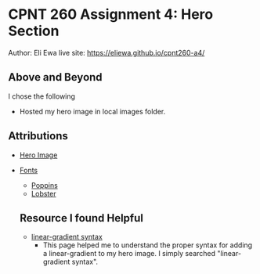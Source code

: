 # CPNT 260 Assignment 4: Hero Section

Author: Eli Ewa live site: https://eliewa.github.io/cpnt260-a4/

## Above and Beyond

I chose the following

- Hosted my hero image in local images folder.

## Attributions

- [Hero Image](https://www.pexels.com/photo/brown-wooden-house-infront-of-swimming-pool-under-blue-sky-32870/)
- [Fonts](https://fonts.google.com/)
  - [Poppins](https://fonts.google.com/specimen/Poppins?query=popp)
  - [Lobster](https://fonts.google.com/specimen/Lobster?query=lobst)

  ## Resource I found Helpful

  - [linear-gradient syntax](https://developer.mozilla.org/en-US/docs/Web/CSS/gradient/linear-gradient)
    - This page helped me to understand the proper syntax for adding a linear-gradient to my hero image. I simply searched "linear-gradient syntax".
